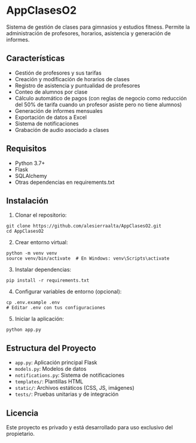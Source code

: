 # AppClasesO2

Sistema de gestión de clases para gimnasios y estudios fitness. Permite la administración de profesores, horarios, asistencia y generación de informes.

## Características

- Gestión de profesores y sus tarifas
- Creación y modificación de horarios de clases
- Registro de asistencia y puntualidad de profesores
- Conteo de alumnos por clase
- Cálculo automático de pagos (con reglas de negocio como reducción del 50% de tarifa cuando un profesor asiste pero no tiene alumnos)
- Generación de informes mensuales
- Exportación de datos a Excel
- Sistema de notificaciones
- Grabación de audio asociado a clases

## Requisitos

- Python 3.7+
- Flask
- SQLAlchemy
- Otras dependencias en requirements.txt

## Instalación

1. Clonar el repositorio:
```
git clone https://github.com/alesierraalta/AppClasesO2.git
cd AppClasesO2
```

2. Crear entorno virtual:
```
python -m venv venv
source venv/bin/activate  # En Windows: venv\Scripts\activate
```

3. Instalar dependencias:
```
pip install -r requirements.txt
```

4. Configurar variables de entorno (opcional):
```
cp .env.example .env
# Editar .env con tus configuraciones
```

5. Iniciar la aplicación:
```
python app.py
```

## Estructura del Proyecto

- `app.py`: Aplicación principal Flask
- `models.py`: Modelos de datos
- `notifications.py`: Sistema de notificaciones
- `templates/`: Plantillas HTML
- `static/`: Archivos estáticos (CSS, JS, imágenes)
- `tests/`: Pruebas unitarias y de integración

## Licencia

Este proyecto es privado y está desarrollado para uso exclusivo del propietario. 